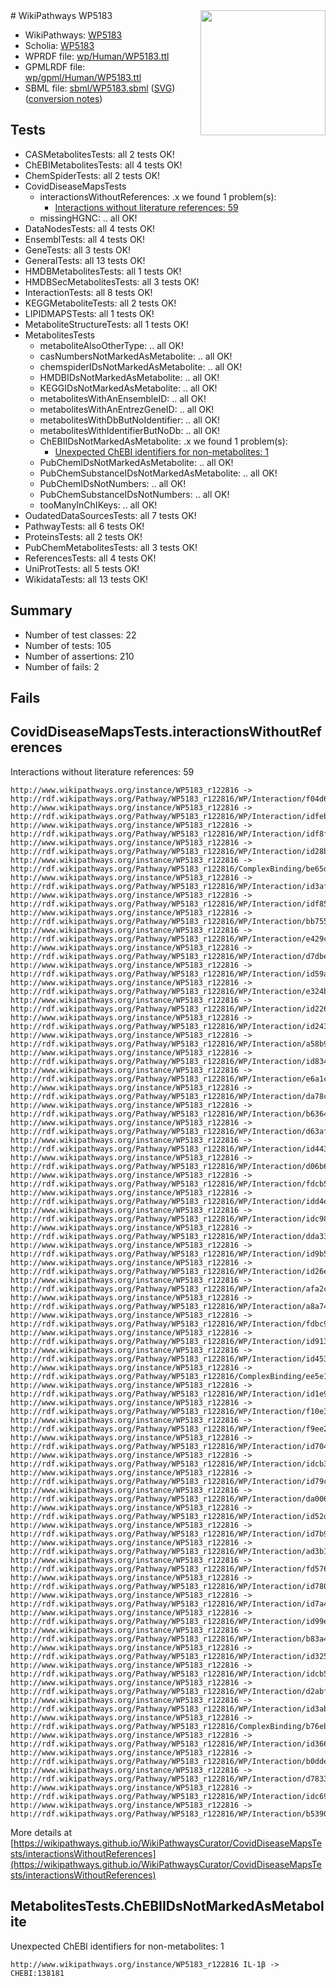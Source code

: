 <img style="float: right; width: 200px" src="../logo.png" />
# WikiPathways WP5183

* WikiPathways: [WP5183](https://identifiers.org/wikipathways:WP5183)
* Scholia: [WP5183](https://scholia.toolforge.org/wikipathways/WP5183)
* WPRDF file: [wp/Human/WP5183.ttl](../wp/Human/WP5183.ttl)
* GPMLRDF file: [wp/gpml/Human/WP5183.ttl](../wp/gpml/Human/WP5183.ttl)
* SBML file: [sbml/WP5183.sbml](../sbml/WP5183.sbml) ([SVG](../sbml/WP5183.svg)) ([conversion notes](../sbml/WP5183.txt))

## Tests
* CASMetabolitesTests: all 2 tests OK!
* ChEBIMetabolitesTests: all 4 tests OK!
* ChemSpiderTests: all 2 tests OK!
* CovidDiseaseMapsTests
    * interactionsWithoutReferences: .x we found 1 problem(s):
        * [Interactions without literature references: 59](#9701cd66)
    * missingHGNC: .. all OK!
* DataNodesTests: all 4 tests OK!
* EnsemblTests: all 4 tests OK!
* GeneTests: all 3 tests OK!
* GeneralTests: all 13 tests OK!
* HMDBMetabolitesTests: all 1 tests OK!
* HMDBSecMetabolitesTests: all 3 tests OK!
* InteractionTests: all 8 tests OK!
* KEGGMetaboliteTests: all 2 tests OK!
* LIPIDMAPSTests: all 1 tests OK!
* MetaboliteStructureTests: all 1 tests OK!
* MetabolitesTests
    * metaboliteAlsoOtherType: .. all OK!
    * casNumbersNotMarkedAsMetabolite: .. all OK!
    * chemspiderIDsNotMarkedAsMetabolite: .. all OK!
    * HMDBIDsNotMarkedAsMetabolite: .. all OK!
    * KEGGIDsNotMarkedAsMetabolite: .. all OK!
    * metabolitesWithAnEnsembleID: .. all OK!
    * metabolitesWithAnEntrezGeneID: .. all OK!
    * metabolitesWithDbButNoIdentifier: .. all OK!
    * metabolitesWithIdentifierButNoDb: .. all OK!
    * ChEBIIDsNotMarkedAsMetabolite: .x we found 1 problem(s):
        * [Unexpected ChEBI identifiers for non-metabolites: 1](#8242b33b)
    * PubChemIDsNotMarkedAsMetabolite: .. all OK!
    * PubChemSubstanceIDsNotMarkedAsMetabolite: .. all OK!
    * PubChemIDsNotNumbers: .. all OK!
    * PubChemSubstanceIDsNotNumbers: .. all OK!
    * tooManyInChIKeys: .. all OK!
* OudatedDataSourcesTests: all 7 tests OK!
* PathwayTests: all 6 tests OK!
* ProteinsTests: all 2 tests OK!
* PubChemMetabolitesTests: all 3 tests OK!
* ReferencesTests: all 4 tests OK!
* UniProtTests: all 5 tests OK!
* WikidataTests: all 13 tests OK!


## Summary

* Number of test classes: 22
* Number of tests: 105
* Number of assertions: 210
* Number of fails: 2

## Fails

<a name="9701cd66" />

## CovidDiseaseMapsTests.interactionsWithoutReferences

Interactions without literature references: 59
```
http://www.wikipathways.org/instance/WP5183_r122816 -> http://rdf.wikipathways.org/Pathway/WP5183_r122816/WP/Interaction/f04d6
http://www.wikipathways.org/instance/WP5183_r122816 -> http://rdf.wikipathways.org/Pathway/WP5183_r122816/WP/Interaction/idfebd87b2
http://www.wikipathways.org/instance/WP5183_r122816 -> http://rdf.wikipathways.org/Pathway/WP5183_r122816/WP/Interaction/idf8f71e9d
http://www.wikipathways.org/instance/WP5183_r122816 -> http://rdf.wikipathways.org/Pathway/WP5183_r122816/WP/Interaction/id28bcbf85
http://www.wikipathways.org/instance/WP5183_r122816 -> http://rdf.wikipathways.org/Pathway/WP5183_r122816/ComplexBinding/be65d
http://www.wikipathways.org/instance/WP5183_r122816 -> http://rdf.wikipathways.org/Pathway/WP5183_r122816/WP/Interaction/id3af31a4d
http://www.wikipathways.org/instance/WP5183_r122816 -> http://rdf.wikipathways.org/Pathway/WP5183_r122816/WP/Interaction/idf8525524
http://www.wikipathways.org/instance/WP5183_r122816 -> http://rdf.wikipathways.org/Pathway/WP5183_r122816/WP/Interaction/bb755
http://www.wikipathways.org/instance/WP5183_r122816 -> http://rdf.wikipathways.org/Pathway/WP5183_r122816/WP/Interaction/e429c
http://www.wikipathways.org/instance/WP5183_r122816 -> http://rdf.wikipathways.org/Pathway/WP5183_r122816/WP/Interaction/d7dbe
http://www.wikipathways.org/instance/WP5183_r122816 -> http://rdf.wikipathways.org/Pathway/WP5183_r122816/WP/Interaction/id59ade7d7
http://www.wikipathways.org/instance/WP5183_r122816 -> http://rdf.wikipathways.org/Pathway/WP5183_r122816/WP/Interaction/e324b
http://www.wikipathways.org/instance/WP5183_r122816 -> http://rdf.wikipathways.org/Pathway/WP5183_r122816/WP/Interaction/id226617f6
http://www.wikipathways.org/instance/WP5183_r122816 -> http://rdf.wikipathways.org/Pathway/WP5183_r122816/WP/Interaction/id24383e16
http://www.wikipathways.org/instance/WP5183_r122816 -> http://rdf.wikipathways.org/Pathway/WP5183_r122816/WP/Interaction/a58b9
http://www.wikipathways.org/instance/WP5183_r122816 -> http://rdf.wikipathways.org/Pathway/WP5183_r122816/WP/Interaction/id8344ac6b
http://www.wikipathways.org/instance/WP5183_r122816 -> http://rdf.wikipathways.org/Pathway/WP5183_r122816/WP/Interaction/e6a1c
http://www.wikipathways.org/instance/WP5183_r122816 -> http://rdf.wikipathways.org/Pathway/WP5183_r122816/WP/Interaction/da78c
http://www.wikipathways.org/instance/WP5183_r122816 -> http://rdf.wikipathways.org/Pathway/WP5183_r122816/WP/Interaction/b6364
http://www.wikipathways.org/instance/WP5183_r122816 -> http://rdf.wikipathways.org/Pathway/WP5183_r122816/WP/Interaction/d63af
http://www.wikipathways.org/instance/WP5183_r122816 -> http://rdf.wikipathways.org/Pathway/WP5183_r122816/WP/Interaction/id44305b67
http://www.wikipathways.org/instance/WP5183_r122816 -> http://rdf.wikipathways.org/Pathway/WP5183_r122816/WP/Interaction/d06b6
http://www.wikipathways.org/instance/WP5183_r122816 -> http://rdf.wikipathways.org/Pathway/WP5183_r122816/WP/Interaction/fdcb5
http://www.wikipathways.org/instance/WP5183_r122816 -> http://rdf.wikipathways.org/Pathway/WP5183_r122816/WP/Interaction/idd4e061d7
http://www.wikipathways.org/instance/WP5183_r122816 -> http://rdf.wikipathways.org/Pathway/WP5183_r122816/WP/Interaction/idc98f1361
http://www.wikipathways.org/instance/WP5183_r122816 -> http://rdf.wikipathways.org/Pathway/WP5183_r122816/WP/Interaction/dda33
http://www.wikipathways.org/instance/WP5183_r122816 -> http://rdf.wikipathways.org/Pathway/WP5183_r122816/WP/Interaction/id9b5756f8
http://www.wikipathways.org/instance/WP5183_r122816 -> http://rdf.wikipathways.org/Pathway/WP5183_r122816/WP/Interaction/id26e7a2f3
http://www.wikipathways.org/instance/WP5183_r122816 -> http://rdf.wikipathways.org/Pathway/WP5183_r122816/WP/Interaction/afa2c
http://www.wikipathways.org/instance/WP5183_r122816 -> http://rdf.wikipathways.org/Pathway/WP5183_r122816/WP/Interaction/a8a74
http://www.wikipathways.org/instance/WP5183_r122816 -> http://rdf.wikipathways.org/Pathway/WP5183_r122816/WP/Interaction/fdbc9
http://www.wikipathways.org/instance/WP5183_r122816 -> http://rdf.wikipathways.org/Pathway/WP5183_r122816/WP/Interaction/id913949d
http://www.wikipathways.org/instance/WP5183_r122816 -> http://rdf.wikipathways.org/Pathway/WP5183_r122816/WP/Interaction/id45396a60
http://www.wikipathways.org/instance/WP5183_r122816 -> http://rdf.wikipathways.org/Pathway/WP5183_r122816/ComplexBinding/ee5e1
http://www.wikipathways.org/instance/WP5183_r122816 -> http://rdf.wikipathways.org/Pathway/WP5183_r122816/WP/Interaction/id1e968632
http://www.wikipathways.org/instance/WP5183_r122816 -> http://rdf.wikipathways.org/Pathway/WP5183_r122816/WP/Interaction/f10e3
http://www.wikipathways.org/instance/WP5183_r122816 -> http://rdf.wikipathways.org/Pathway/WP5183_r122816/WP/Interaction/f9ee2
http://www.wikipathways.org/instance/WP5183_r122816 -> http://rdf.wikipathways.org/Pathway/WP5183_r122816/WP/Interaction/id7049c289
http://www.wikipathways.org/instance/WP5183_r122816 -> http://rdf.wikipathways.org/Pathway/WP5183_r122816/WP/Interaction/idcb334d8c
http://www.wikipathways.org/instance/WP5183_r122816 -> http://rdf.wikipathways.org/Pathway/WP5183_r122816/WP/Interaction/id79cbd05b
http://www.wikipathways.org/instance/WP5183_r122816 -> http://rdf.wikipathways.org/Pathway/WP5183_r122816/WP/Interaction/da006
http://www.wikipathways.org/instance/WP5183_r122816 -> http://rdf.wikipathways.org/Pathway/WP5183_r122816/WP/Interaction/id52dc53bc
http://www.wikipathways.org/instance/WP5183_r122816 -> http://rdf.wikipathways.org/Pathway/WP5183_r122816/WP/Interaction/id7b94a6c7
http://www.wikipathways.org/instance/WP5183_r122816 -> http://rdf.wikipathways.org/Pathway/WP5183_r122816/WP/Interaction/ad3b1
http://www.wikipathways.org/instance/WP5183_r122816 -> http://rdf.wikipathways.org/Pathway/WP5183_r122816/WP/Interaction/fd576
http://www.wikipathways.org/instance/WP5183_r122816 -> http://rdf.wikipathways.org/Pathway/WP5183_r122816/WP/Interaction/id780e4653
http://www.wikipathways.org/instance/WP5183_r122816 -> http://rdf.wikipathways.org/Pathway/WP5183_r122816/WP/Interaction/id7a479baf
http://www.wikipathways.org/instance/WP5183_r122816 -> http://rdf.wikipathways.org/Pathway/WP5183_r122816/WP/Interaction/id99e144ce
http://www.wikipathways.org/instance/WP5183_r122816 -> http://rdf.wikipathways.org/Pathway/WP5183_r122816/WP/Interaction/b83a4
http://www.wikipathways.org/instance/WP5183_r122816 -> http://rdf.wikipathways.org/Pathway/WP5183_r122816/WP/Interaction/id325de778
http://www.wikipathways.org/instance/WP5183_r122816 -> http://rdf.wikipathways.org/Pathway/WP5183_r122816/WP/Interaction/idcb573133
http://www.wikipathways.org/instance/WP5183_r122816 -> http://rdf.wikipathways.org/Pathway/WP5183_r122816/WP/Interaction/d2abf
http://www.wikipathways.org/instance/WP5183_r122816 -> http://rdf.wikipathways.org/Pathway/WP5183_r122816/WP/Interaction/id3ab0f959
http://www.wikipathways.org/instance/WP5183_r122816 -> http://rdf.wikipathways.org/Pathway/WP5183_r122816/ComplexBinding/b76eb
http://www.wikipathways.org/instance/WP5183_r122816 -> http://rdf.wikipathways.org/Pathway/WP5183_r122816/WP/Interaction/id366a93e
http://www.wikipathways.org/instance/WP5183_r122816 -> http://rdf.wikipathways.org/Pathway/WP5183_r122816/WP/Interaction/b0dde
http://www.wikipathways.org/instance/WP5183_r122816 -> http://rdf.wikipathways.org/Pathway/WP5183_r122816/WP/Interaction/d7833
http://www.wikipathways.org/instance/WP5183_r122816 -> http://rdf.wikipathways.org/Pathway/WP5183_r122816/WP/Interaction/idc6954bf4
http://www.wikipathways.org/instance/WP5183_r122816 -> http://rdf.wikipathways.org/Pathway/WP5183_r122816/WP/Interaction/b5390
```

More details at [https://wikipathways.github.io/WikiPathwaysCurator/CovidDiseaseMapsTests/interactionsWithoutReferences](https://wikipathways.github.io/WikiPathwaysCurator/CovidDiseaseMapsTests/interactionsWithoutReferences)

<a name="8242b33b" />

## MetabolitesTests.ChEBIIDsNotMarkedAsMetabolite

Unexpected ChEBI identifiers for non-metabolites: 1
```
http://www.wikipathways.org/instance/WP5183_r122816 IL-1β -> CHEBI:138181
```

